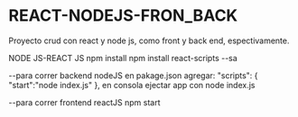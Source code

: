 # REACT-NODEJS-FRON_BACK
Proyecto crud con react y node js, como front y back end, espectivamente.

NODE JS-REACT JS
npm install 
npm install react-scripts --sa

--para correr backend nodeJS
en pakage.json agregar:
 "scripts": {
    "start":"node index.js"
  },
en consola ejectar app con 
node index.js  

--para correr frontend reactJS
npm start
